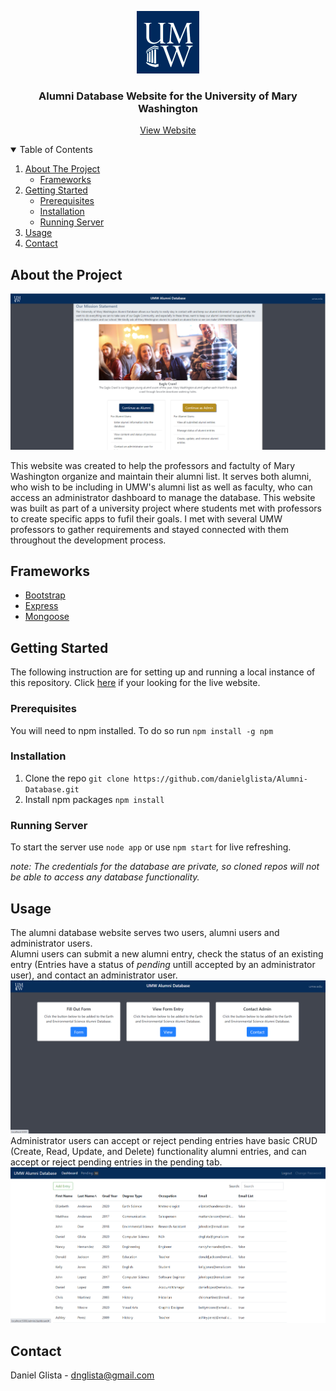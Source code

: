 
<p align="center">
  <a href="https://github.com/othneildrew/Best-README-Template">
    <img src="images/block-logo.jpg" alt="Logo" width="100" height="100">
  </a>

  <h3 align="center">Alumni Database Website for the University of Mary Washington</h3>

  <p align="center">
    <a href="hhttps://alumni-database.herokuapp.com/">View Website</a>
</p>

<details open="open">
  <summary>Table of Contents</summary>
  <ol>
    <li>
      <a href="#about-the-project">About The Project</a>
      <ul>
        <li><a href="#frameworks">Frameworks</a></li>
      </ul>
    </li>
    <li>
      <a href="#getting-started">Getting Started</a>
      <ul>
        <li><a href="#prerequisites">Prerequisites</a></li>
        <li><a href="#installation">Installation</a></li>
	<li><a href="#running-server">Running Server</a></li>
      </ul>
    </li>
    <li><a href="#usage">Usage</a></li>
    <li><a href="#contact">Contact</a></li>
  </ol>
</details>

 
 ## About the Project
 
![Home Page Image](/images/home.PNG)
 
This website was created to help the professors and factulty of Mary Washington organize and maintain their alumni list. It serves both alumni, who wish to be including in UMW's alumni list as well as faculty, who can access an administrator dashboard to manage the database. This website was built as part of a university project where students met with professors to create specific apps to fufil their goals. I met with several UMW professors to gather requirements and stayed connected with them throughout the development process. 

## Frameworks

- [Bootstrap](https://getbootstrap.com)
- [Express](https://expressjs.com)
- [Mongoose](https://expressjs.com)

## Getting Started

The following instruction are for setting up and running a local instance of this repository. Click [here](https://alumni-database.herokuapp.com/) if your looking for the live website. 

### Prerequisites

You will need to npm installed. To do so run `npm install -g npm`

### Installation

1. Clone the repo `git clone https://github.com/danielglista/Alumni-Database.git`
2. Install npm packages `npm install`

### Running Server

To start the server use `node app` or use `npm start` for live refreshing.

*note: The credentials for the database are private, so cloned repos will not be able to access any database functionality.*

## Usage 

The alumni database website serves two users, alumni users and administrator users. <br>
Alumni users can submit a new alumni entry, check the status of an existing entry (Entries have a status of *pending* untill accepted by an administrator user), and contact an administrator user. 
![Home Page Image](/images/alumni_options.PNG)
Administrator users can accept or reject pending entries have basic CRUD (Create, Read, Update, and Delete) functionality alumni entries, and can accept or reject pending entries in the pending tab.
![Home Page Image](/images/dashboard.PNG)

## Contact 

Daniel Glista - dnglista@gmail.com
